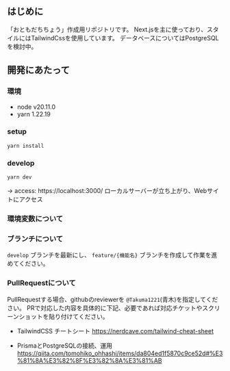 ## はじめに
「おともだちちょう」作成用リポジトリです。
Next.jsを主に使っており、スタイルにはTailwindCssを使用しています。
データベースについてはPostgreSQLを検討中。

## 開発にあたって
### 環境
- node v20.11.0
- yarn 1.22.19

### setup
```
yarn install
```

### develop
```
yarn dev
```
-> access: https://localhost:3000/
ローカルサーバーが立ち上がり、Webサイトにアクセス


### 環境変数について


### ブランチについて
`develop` ブランチを最新にし、 `feature/{機能名}` ブランチを作成して作業を進めてください。


### PullRequestについて
PullRequestする場合、githubのreviewerを `@Takuma1221`(青木)を指定してください。
PRで対応した内容を具体的に下記、必要であれば対応チケットやスクリーンショットを貼り付けてください。

- TailwindCSS チートシート
https://nerdcave.com/tailwind-cheat-sheet

- PrismaとPostgreSQLの接続、運用
https://qiita.com/tomohiko_ohhashi/items/da804ed1f5870c9ce52d#%E3%81%8A%E3%82%8F%E3%82%8A%E3%81%AB




